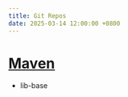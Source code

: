 ```yaml
---
title: Git Repos
date: 2025-03-14 12:00:00 +0800
---
```


# [Maven](https://github.com/XuNeverMore/maven)
- lib-base

